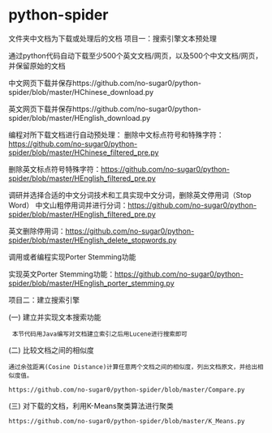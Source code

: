 # python-spider
文件夹中文档为下载或处理后的文档
项目一：搜索引擎文本预处理 

通过python代码自动下载至少500个英文文档/网页，以及500个中文文档/网页，并保留原始的文档

   中文网页下载并保存https://github.com/no-sugar0/python-spider/blob/master/HChinese_download.py
   
   英文网页下载并保存https://github.com/no-sugar0/python-spider/blob/master/HEnglish_download.py
   
编程对所下载文档进行自动预处理： 
   删除中文标点符号和特殊字符：https://github.com/no-sugar0/python-spider/blob/master/HChinese_filtered_pre.py
   
   删除英文标点符号特殊字符：https://github.com/no-sugar0/python-spider/blob/master/HEnglish_filtered_pre.py
   
调研并选择合适的中文分词技术和工具实现中文分词，删除英文停用词（Stop Word）
   中文山粗停用词并进行分词：https://github.com/no-sugar0/python-spider/blob/master/HEnglish_filtered_pre.py
   
   英文删除停用词：https://github.com/no-sugar0/python-spider/blob/master/HEnglish_delete_stopwords.py
   
调用或者编程实现Porter Stemming功能

   实现英文Porter Stemming功能：https://github.com/no-sugar0/python-spider/blob/master/HEnglish_porter_stemming.py

项目二：建立搜索引擎

(一)	建立并实现文本搜索功能

     本节代码用Java编写对文档建立索引之后用Lucene进行搜索即可
(二)	比较文档之间的相似度

    通过余弦距离(Cosine Distance)计算任意两个文档之间的相似度，列出文档原文，并给出相似度值。
    
    https://github.com/no-sugar0/python-spider/blob/master/Compare.py
    
(三)	对下载的文档，利用K-Means聚类算法进行聚类

    https://github.com/no-sugar0/python-spider/blob/master/K_Means.py




